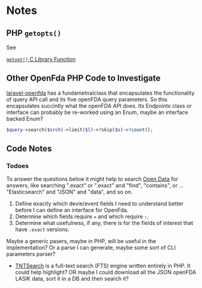# Notes

## PHP `getopts()`

See

[`getopt()` C Library Function](https://www.man7.org/linux/man-pages/man3/getopt.3.html)

## Other OpenFda PHP Code to Investigate

[laravel-openfda](https://github.com/MeisamMulla/laravel-openfda) has a fundametnalclass that encapsulates the functionality of query API call 
and its five openFDA query parameters. So this encapsulates succintly what the openFDA API does. Its Endpoints class or interface can probably be 
re-worked using an Enum, maybe an interface backed Enum?

```php
$query->search($srch)->limit($l)->?skip($s)->?count();
```

## Code Notes

### Todoes

To answer the questions below it might help to search [Open Data](https://opendata.stackexchange.com/) for answers, like searching ".exact" or 
".exact" and "find", "contains", or ... "Elasticsearch" and "JSON" and "data", and so on.

1. Define exactly which devie/event fields I need to understand better before I can define an interface for OpenFda.
2. Determine which fields require `=` and which require `:`.
3. Determine what usefulness, if any, there is for the fields of interest that have `.exact` versions.

Maybe a generic pasers, maybe in PHP, will be useful in the implementation? Or a parse I can generate, maybe some sort of CLI parameters parser?

- [TNTSearch](https://github.com/teamtnt/tntsearch) is a full-text search (FTS) engine written entirely in PHP. It could help highlight? OR maybe
I could download all the JSON openFDA LASIK data, sort it in a DB and then search it?
